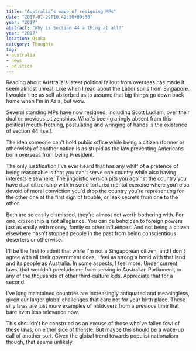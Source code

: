 ```yaml
---
title: "Australia’s wave of resigning MPs"
date: "2017-07-29T10:42:50+09:00"
year: "2017"
abstract: "Why is Section 44 a thing at all?"
year: "2017"
location: Osaka
category: Thoughts
tag:
- australia
- news
- politics
---
```

Reading about Australia's latest political fallout from overseas has made it seem almost unreal. Like when I read about the Labor spills from Singapore. I wouldn't be as self absorbed as to assume that big things go down back home when I'm in Asia, but wow.

Several standing MPs have now resigned, including Scott Ludlam, over their dual or previous citizenships. What's been glaringly absent from this political mouth-frothing, postulating and wringing of hands is the existence of section 44 itself.

The idea someone can't hold public office while being a citizen (former or otherwise) of another nation is as stupid as the law preventing Americans born overseas from being President.

The only justification I've ever heard that has any whiff of a pretence of being reasonable is that you can't serve one country while also having interests elsewhere. The jingoistic version pits you against the country you have dual citizenship with in some tortured mental exercise where you're so devoid of moral conviction you'd drop the country you're representing for the other one at the first sign of trouble, or leak secrets from one to the other.

Both are so easily dismissed, they're almost not worth bothering with. For one, citizenship is not allegiance. You can be beholden to foreign powers just as easily with money, family or other influences. And not being a citizen elsewhere hasn't stopped people in the past from being conscientious deserters or otherwise.

I'll be the first to admit that while I'm not a Singaporean citizen, and I don't agree with all their government does, I feel as strong a bond with that land and its people as Australia. In some aspects, I feel more. Under current laws, that wouldn't preclude me from serving in Australian Parliament, or any of the thousands of other third-culture kids. Appreciate that for a second.

I've long maintained countries are increasingly antiquated and meaningless, given our larger global challenges that care not for your birth place. These silly laws are just more examples of holdovers from a previous time that bare even less relevance now.

This shouldn't be construed as an excuse of those who've fallen fowl of these laws, on either side of the isle. But maybe this should be a wake-up call of another sort. Given the global trend towards populist nationalism though, that seems unlikely.

